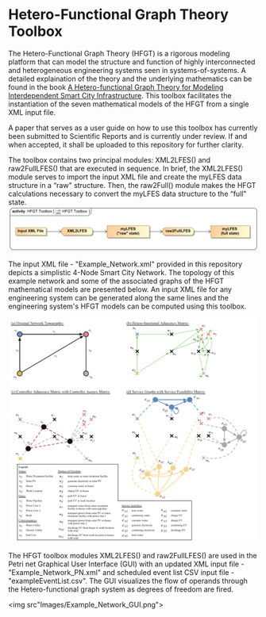 # Hetero-Functional Graph Theory Toolbox
The Hetero-Functional Graph Theory (HFGT) is a rigorous modeling platform that can model the structure and function of highly interconnected
and heterogeneous engineering systems seen in systems-of-systems. A detailed explaination of the theory and the underlying mathematics can be found in the book [A Hetero-functional Graph Theory for Modeling Interdependent Smart City Infrastructure](https://www.springer.com/gp/book/9783319993003). This toolbox facilitates the instantiation of the seven mathematical models of the HFGT from a single XML input file.

A paper that serves as a user guide on how to use this toolbox has currently been submitted to Scientific Reports and is currently under review. If and when accepted, it shall be uploaded to this repository for further clarity. 

The toolbox contains two principal modules: XML2LFES() and raw2FullLFES() that are executed in sequence. In brief, the XML2LFES() module serves to import the input XML file and create the myLFES data structure in a “raw"
structure. Then, the raw2Full() module makes the HFGT calculations necessary to convert the myLFES data structure to the “full" state.
<img src="Images/HFGTToolbox_overview.png">

The input XML file - "Example_Network.xml" provided in this repository depicts a simplistic 4-Node Smart City Network. The topology of this example network and some of the associated graphs of the HFGT mathematical models are presented below. An input XML file for any engineering system can be generated along the same lines and the engineering system's HFGT models can be computed using this toolbox.

<img src="Images/Example_Network_Graphs.png">

The HFGT toolbox modules XML2LFES() and raw2FullLFES() are used in the Petri net Graphical User Interface (GUI) with an updated XML input file -"Example_Network_PN.xml" and scheduled event list CSV input file - "exampleEventList.csv".   The GUI visualizes the flow of operands through the Hetero-functional graph system as degrees of freedom are fired.

<img src"Images/Example_Network_GUI.png">